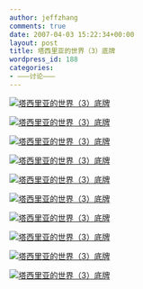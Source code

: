 ```yaml
---
author: jeffzhang
comments: true
date: 2007-04-03 15:22:34+00:00
layout: post
title: 塔西里亚的世界（3）底牌
wordpress_id: 188
categories:
- ———讨论———
---
```


[![塔西里亚的世界（3）底牌](http://simg.sinajs.cn/blog7style/images/common/sg_trans.gif)](http://photo.blog.sina.com.cn/showpic.html#blogid=57f94311010007a1&url=http://static6.photo.sina.com.cn/orignal/57f94311184f327e76e05)

[![塔西里亚的世界（3）底牌](http://simg.sinajs.cn/blog7style/images/common/sg_trans.gif)](http://photo.blog.sina.com.cn/showpic.html#blogid=57f94311010007a1&url=http://static2.photo.sina.com.cn/orignal/57f943119734bc9e060a1)

[![塔西里亚的世界（3）底牌](http://simg.sinajs.cn/blog7style/images/common/sg_trans.gif)](http://photo.blog.sina.com.cn/showpic.html#blogid=57f94311010007a1&url=http://static16.photo.sina.com.cn/orignal/57f94311f95c3aa3604df)

[![塔西里亚的世界（3）底牌](http://simg.sinajs.cn/blog7style/images/common/sg_trans.gif)](http://photo.blog.sina.com.cn/showpic.html#blogid=57f94311010007a1&url=http://static6.photo.sina.com.cn/orignal/57f94311356b0f13d6fa5)

[![塔西里亚的世界（3）底牌](http://simg.sinajs.cn/blog7style/images/common/sg_trans.gif)](http://photo.blog.sina.com.cn/showpic.html#blogid=57f94311010007a1&url=http://static10.photo.sina.com.cn/orignal/57f94311dbfbd8a27cb09)

[![塔西里亚的世界（3）底牌](http://simg.sinajs.cn/blog7style/images/common/sg_trans.gif)](http://photo.blog.sina.com.cn/showpic.html#blogid=57f94311010007a1&url=http://static16.photo.sina.com.cn/orignal/57f94311e0c0b43b29dff)

[![塔西里亚的世界（3）底牌](http://simg.sinajs.cn/blog7style/images/common/sg_trans.gif)](http://photo.blog.sina.com.cn/showpic.html#blogid=57f94311010007a1&url=http://static2.photo.sina.com.cn/orignal/57f94311439437b1df9a1)

[![塔西里亚的世界（3）底牌](http://simg.sinajs.cn/blog7style/images/common/sg_trans.gif)](http://photo.blog.sina.com.cn/showpic.html#blogid=57f94311010007a1&url=http://static10.photo.sina.com.cn/orignal/57f94311b42cc00d38949)

[![塔西里亚的世界（3）底牌](http://simg.sinajs.cn/blog7style/images/common/sg_trans.gif)](http://photo.blog.sina.com.cn/showpic.html#blogid=57f94311010007a1&url=http://static12.photo.sina.com.cn/orignal/57f9431185ae1649c355b)

[![塔西里亚的世界（3）底牌](http://simg.sinajs.cn/blog7style/images/common/sg_trans.gif)](http://photo.blog.sina.com.cn/showpic.html#blogid=57f94311010007a1&url=http://static1.photo.sina.com.cn/orignal/57f943112f006f89c3a70)
